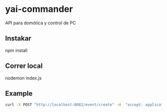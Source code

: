 # yai-commander

API para domótica y control de PC

## Instakar

npm install

## Correr local

nodemon index.js

## Example
```bash
curl -X POST "http://localhost:8081/event/create" -H  "accept: application/json" -d "code=xdddd&name=example"
```